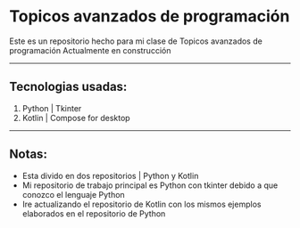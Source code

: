 # Topicos avanzados de programación
Este es un repositorio hecho para mi clase de Topicos avanzados de programación
Actualmente en construcción

--- 

## Tecnologias usadas:
1. Python | Tkinter
2. Kotlin | Compose for desktop

---

## Notas:
* Esta divido en dos repositorios | Python y Kotlin
* Mi repositorio de trabajo principal es Python con tkinter debido a que conozco el lenguaje Python
* Ire actualizando el repositorio de Kotlin con los mismos ejemplos elaborados en el repositorio de Python

